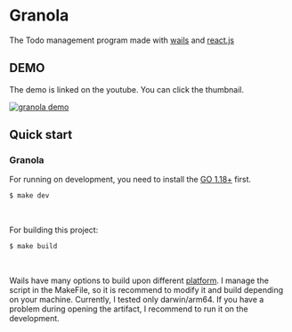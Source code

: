 # Granola

The Todo management program made with [wails](https://wails.io/) and [react.js](https://react.dev)

## DEMO

The demo is linked on the youtube. You can click the thumbnail.
<br />

[![granola demo](https://img.youtube.com/vi/FCIcpmHW9Cg/0.jpg)](https://www.youtube.com/watch?v=FCIcpmHW9Cg)



## Quick start

### Granola

For running on development, you need to install the [GO 1.18+](https://go.dev/doc/install) first.

```sh
$ make dev
```

<br />

For building this project:

```sh
$ make build
```

<br />

Wails have many options to build upon different [platform](https://wails.io/docs/reference/cli#platforms). I manage the script in the MakeFile, so it is recommend to modify it and build depending on your machine. Currently, I tested only darwin/arm64. If you have a problem during opening the artifact, I recommend to run it on the development.
